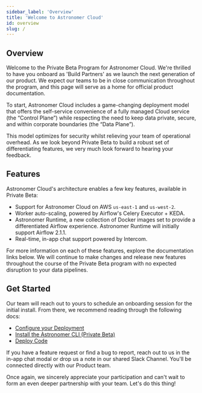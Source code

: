 ```yaml
---
sidebar_label: 'Overview'
title: 'Welcome to Astronomer Cloud'
id: overview
slug: /
---
```


## Overview

Welcome to the Private Beta Program for Astronomer Cloud. We're thrilled to have you onboard as 'Build Partners' as we launch the next generation of our product. We expect our teams to be in close communication throughout the program, and this page will serve as a home for official product documentation.

To start, Astronomer Cloud includes a game-changing deployment model that offers the self-service convenience of a fully managed Cloud service (the “Control Plane”) while respecting the need to keep data private, secure, and within corporate boundaries (the “Data Plane”).

This model optimizes for security whilst relieving your team of operational overhead. As we look beyond Private Beta to build a robust set of differentiating features, we very much look forward to hearing your feedback.

## Features

Astronomer Cloud's architecture enables a few key features, available in Private Beta:

- Support for Astronomer Cloud on AWS `us-east-1` and `us-west-2`.
- Worker auto-scaling, powered by Airflow's Celery Executor + KEDA.
- Astronomer Runtime, a new collection of Docker images set to provide a differentiated Airflow experience. Astronomer Runtime will initially support Airflow 2.1.1.
- Real-time, in-app chat support powered by Intercom.

For more information on each of these features, explore the documentation links below. We will continue to make changes and release new features throughout the course of the Private Beta program with no expected disruption to your data pipelines.

## Get Started

Our team will reach out to yours to schedule an onboarding session for the initial install. From there, we recommend reading through the following docs:

- [Configure your Deployment](configure-deployment)
- [Install the Astronomer CLI (Private Beta)](install-cli)
- [Deploy Code](deploy-code)

If you have a feature request or find a bug to report, reach out to us in the in-app chat modal or drop us a note in our shared Slack Channel. You'll be connected directly with our Product team.

Once again, we sincerely appreciate your participation and can't wait to form an even deeper partnership with your team. Let's do this thing!